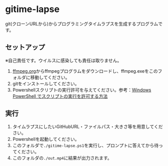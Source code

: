 # gitime-lapse
git(クローンURLから)からプログラミングタイムラプスを生成するプログラムです。
## セットアップ
※自己責任です。ウイルスに感染しても責任は取りません。
1. [ffmpeg.org](https://ffmpeg.org/)からffmpegプログラムをダウンロードし、ffmpeg.exeをこのフォルダに移動してください。
2. gitをインストールしてください。
3. Powershellスクリプトの実行許可を与えてください。参考：[Windows PowerShell でスクリプトの実行を許可する方法](https://denno-sekai.com/windows-powershell-executionpolicy/)
## 実行
1. タイムラプスにしたいGitHubURL・ファイルパス・大きさ等を用意してください。
2. Powershellを起動してください。
3. このフォルダで`./gitime-lapse.ps1`を実行し、プロンプトに答えてから待ってください。
4. このフォルダの`./out.mp4`に結果が出力されます。
